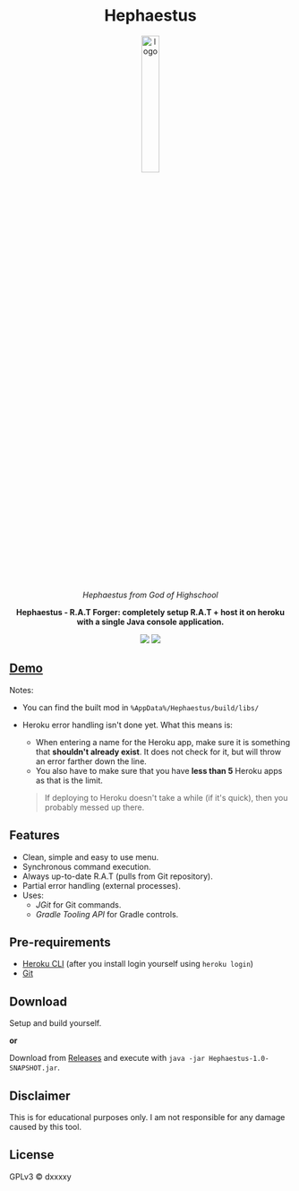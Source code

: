 <div align="center">

# Hephaestus

<img src="https://static.wikia.nocookie.net/godofhighschool/images/c/c8/Hephaestus_2.jpg" alt="logo" width="25%" />

<i>Hephaestus from God of Highschool</i>

**Hephaestus - R.A.T Forger: completely setup R.A.T + host it on heroku with a single Java console application.**

![](https://img.shields.io/badge/Apache%20Maven-C71A36?style=for-the-badge&logo=Apache%20Maven&logoColor=white)
![](https://img.shields.io/github/downloads/DxxxxY/Hephaestus/total?style=for-the-badge)

</div>

## [Demo](https://youtu.be/R-F2dygIOZg)
Notes:
- You can find the built mod in `%AppData%/Hephaestus/build/libs/`

- Heroku error handling isn't done yet. What this means is:
    - When entering a name for the Heroku app, make sure it is something that **shouldn't already exist**. It does not check for it, but will throw an error farther down the line.
    - You also have to make sure that you have **less than 5** Heroku apps as that is the limit.
    > If deploying to Heroku doesn't take a while (if it's quick), then you probably messed up there.


## Features
- Clean, simple and easy to use menu.
- Synchronous command execution.
- Always up-to-date R.A.T (pulls from Git repository).
- Partial error handling (external processes).
- Uses:
    - *JGit* for Git commands.
    - *Gradle Tooling API* for Gradle controls.

## Pre-requirements
- [Heroku CLI](https://devcenter.heroku.com/articles/heroku-cli) (after you install login yourself using `heroku login`)
- [Git](https://git-scm.com/)

## Download
Setup and build yourself.

**or**

Download from [Releases](https://github.com/DxxxxY/Hephaestus/releases) and execute with `java -jar Hephaestus-1.0-SNAPSHOT.jar`.

## Disclaimer
This is for educational purposes only. I am not responsible for any damage caused by this tool.

## License
GPLv3 © dxxxxy